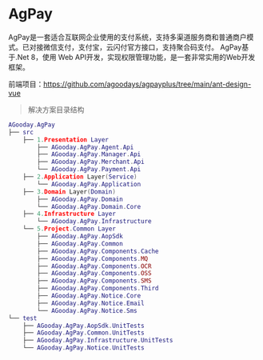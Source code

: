 # AgPay
AgPay是一套适合互联网企业使用的支付系统，支持多渠道服务商和普通商户模式。已对接微信支付，支付宝，云闪付官方接口，支持聚合码支付。
AgPay基于.Net 8，使用 Web API开发，实现权限管理功能，是一套非常实用的Web开发框架。

前端项目：https://github.com/agoodays/agpayplus/tree/main/ant-design-vue

> 解决方案目录结构

```lua
AGooday.AgPay
├── src
    ├── 1.Presentation Layer
        ├── AGooday.AgPay.Agent.Api
        ├── AGooday.AgPay.Manager.Api
        ├── AGooday.AgPay.Merchant.Api
        └── AGooday.AgPay.Payment.Api
    ├── 2.Application Layer(Service)
        └── AGooday.AgPay.Application
    ├── 3.Domain Layer(Domain)
        ├── AGooday.AgPay.Domain
        └── AGooday.AgPay.Domain.Core
    ├── 4.Infrastructure Layer
        └── AGooday.AgPay.Infrastructure
    └── 5.Project.Common Layer
        ├── AGooday.AgPay.AopSdk
        ├── AGooday.AgPay.Common
		├── AGooday.AgPay.Components.Cache
        ├── AGooday.AgPay.Components.MQ
        ├── AGooday.AgPay.Components.OCR
        ├── AGooday.AgPay.Components.OSS
        ├── AGooday.AgPay.Components.SMS
        ├── AGooday.AgPay.Components.Third
        ├── AGooday.AgPay.Notice.Core
        ├── AGooday.AgPay.Notice.Email
        └── AGooday.AgPay.Notice.Sms
└── test
    ├── AGooday.AgPay.AopSdk.UnitTests
    ├── AGooday.AgPay.Common.UnitTests
    ├── AGooday.AgPay.Infrastructure.UnitTests
    └── AGooday.AgPay.Notice.UnitTests
```
